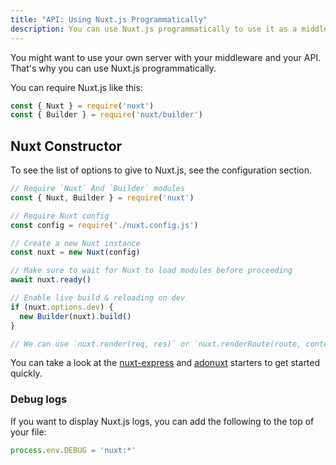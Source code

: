 ```yaml
---
title: "API: Using Nuxt.js Programmatically"
description: You can use Nuxt.js programmatically to use it as a middleware giving you the freedom of creating your own server for rendering your web applications.
---
```


You might want to use your own server with your middleware and your API. That's why you can use Nuxt.js programmatically.

You can require Nuxt.js like this:

```js
const { Nuxt } = require('nuxt')
const { Builder } = require('nuxt/builder')
```

## Nuxt Constructor

To see the list of options to give to Nuxt.js, see the configuration section.

```js
// Require `Nuxt` And `Builder` modules
const { Nuxt, Builder } = require('nuxt')

// Require Nuxt config
const config = require('./nuxt.config.js')

// Create a new Nuxt instance
const nuxt = new Nuxt(config)

// Make sure to wait for Nuxt to load modules before proceeding
await nuxt.ready()

// Enable live build & reloading on dev
if (nuxt.options.dev) {
  new Builder(nuxt).build()
}

// We can use `nuxt.render(req, res)` or `nuxt.renderRoute(route, context)`
```

You can take a look at the [nuxt-express](https://github.com/nuxt/express) and [adonuxt](https://github.com/nuxt/adonuxt) starters to get started quickly.

### Debug logs

If you want to display Nuxt.js logs, you can add the following to the top of your file:

```js
process.env.DEBUG = 'nuxt:*'
```
